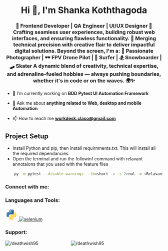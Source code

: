 <h1 align="center">Hi 👋, I'm Shanka Koththagoda</h1>
<h3 align="center">🚀 Frontend Developer | QA Engineer | UI/UX Designer 🎨 Crafting seamless user experiences, building robust web interfaces, and ensuring flawless functionality. 🌟 Merging technical precision with creative flair to deliver impactful digital solutions. Beyond the screen, I'm a: 📸 Passionate Photographer | 🕶️ FPV Drone Pilot | 🌊 Surfer | 🏂 Snowboarder | 🛹 Skater A dynamic blend of creativity, technical expertise, and adrenaline-fueled hobbies — always pushing boundaries, whether it's in code or on the waves. 🌍✨</h3>

- 🔭 I’m currently working on **BDD Pytest UI Automation Framework**

- 💬 Ask me about **anything related to Web, desktop and mobile Automation**

- 📫 How to reach me **workdesk.claso@gmail.com**

## Project Setup

- Install Python and pip, then install requirnments.txt. This will install all the required dependancies.
- Open the terminal and run the followinf command with relavant annotaions that you used with the feature files
```bash
    py -m pytest --disable-warnings --tb=short -v -s 2>nul -m <Relavant Annotation>
```

<h3 align="left">Connect with me:</h3>
<p align="left">
</p>

<h3 align="left">Languages and Tools:</h3>
<p align="left"> <a href="https://www.python.org" target="_blank" rel="noreferrer"> <img src="https://raw.githubusercontent.com/devicons/devicon/master/icons/python/python-original.svg" alt="python" width="40" height="40"/> </a> <a href="https://www.selenium.dev" target="_blank" rel="noreferrer"> <img src="https://raw.githubusercontent.com/detain/svg-logos/780f25886640cef088af994181646db2f6b1a3f8/svg/selenium-logo.svg" alt="selenium" width="40" height="40"/> </a> </p>

<h3 align="left">Support:</h3>
<p><a href="https://www.buymeacoffee.com//deathwish95"> <img align="left" src="https://cdn.buymeacoffee.com/buttons/v2/default-yellow.png" height="50" width="210" alt="/deathwish95" /></a><a href="https://ko-fi.com//deathwish95"> <img align="left" src="https://cdn.ko-fi.com/cdn/kofi3.png?v=3" height="50" width="210" alt="/deathwish95" /></a></p><br><br>
